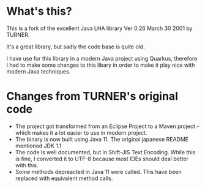 # What's this?
This is a fork of the excellent Java LHA library Ver 0.26  March 30 2001 by TURNER.

It's a great library, but sadly the code base is quite old.

I have use for this library in a modern Java project using Quarkus, therefore I had to make some changes to this libary in order to make it play nice with modern Java techniques.

# Changes from TURNER's original code

- The project got transformed from an Eclipse Project to a Maven project - which makes it a lot easier to use in modern project.
- The binary is now built using Java 11. The original japanese README mentioned JDK 1.1
- The code is well documented, but in Shift-JIS Text Encoding. While this is fine, I converted it to UTF-8 because most IDEs should deal better with this.
- Some methods depreacted in Java 11 were called. This have been replaced with equivalent method calls.